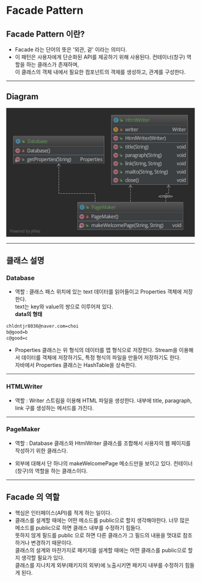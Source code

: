 # Facade Pattern

## Facade Pattern 이란?

* Facade 라는 단어의 뜻은 '외관, 겉' 이라는 의미다. 
* 이 패턴은 사용자에게 단순화된 API를 제공하기 위해 사용된다. 컨테이너(창구) 역할을 하는 클래스가 존재하며,  
이 클래스의 객체 내에서 필요한 컴포넌트의 객체를 생성하고, 관계를 구성한다.

***

## Diagram

![](https://github.com/chldntjr8036/designPattern/blob/master/src/main/java/Facade/facadeDiagram.jpg?raw=true)
***

## 클래스 설명

### Database
* 역할 : 클래스 패스 위치에 있는 text 데이터를 읽어들이고 Properties 객체에 저장한다.  
text는 key와 value의 쌍으로 이루어져 있다.  
**data의 형태**
```
chldntjr8036@naver.com=choi
b@good=b
c@good=c
```

* Properties 클래스는 위 형식의 데이터를 맵 형식으로 저장한다. Stream을 이용해서 데이터를 객체에 저장하기도, 특정 형식의 파일을 만들어 저장하기도 한다.  
자바에서 Properties 클래스는 HashTable을 상속한다.
***

### HTMLWriter
* 역할 : Writer 스트림을 이용해 HTML 파일을 생성한다. 내부에 title, paragraph, link 구를 생성하는 메서드를 가진다.
***

### PageMaker 
* 역할 : Database 클래스와 HtmlWriter 클래스를 조합해서 사용자의 웹 페이지를 작성하기 위한 클래스다.

* 외부에 대해서 단 하나의 makeWelcomePage 메소드만을 보이고 있다. 컨테이너(창구)의 역할을 하는 클래스이다.
***

## Facade 의 역할

* 핵심은 인터페이스(API)를 적게 하는 일이다.
* 클래스를 설계할 때에는 어떤 메소드를 public으로 할지 생각해야한다. 너무 많은 메소드를 public으로 하면 클래스 내부를 수정하기 힘들다.  
뜻하지 않게 필드를 public 으로 하면 다른 클래스가 그 필드의 내용을 멋대로 참조하거나 변경하기 때문이다.  
클래스의 설계와 마찬가지로 패키지를 설계할 때에는 어떤 클래스를 public으로 할지 생각할 필요가 있다.  
클래스를 지나치게 외부(패키지의 외부)에 노출시키면 패키지 내부를 수정하기 힘들게 된다.


